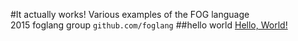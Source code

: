 #It actually works!
Various examples of the FOG language<br>2015 foglang group `github.com/foglang`
##hello world
<ins>Hello, World!</ins>

